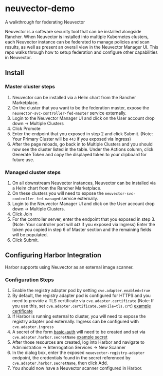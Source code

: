 # neuvector-demo
A walkthrough for federating Neuvector

Neuvector is a software security tool that can be installed alongside Rancher. When Neuvector is installed into multiple Kubernetes clusters, 
each Neuvector instance can be federated to manage policies and scan results, as well as present an overall view in the Neuvector Manager UI.
This repo walks through how to setup federation and configure other capabilities in Neuvector.



## Install

### Master cluster steps
1. Neuvector can be installed via a Helm chart from the Rancher Marketplace.
2. On the cluster that you want to be the federation master, expose the `neuvector-svc-controller-fed-master` service externally.
3. Login to the Neuvector Manager UI and click on the User account drop down -> Multiple Clusters
4. Click Promote
5. Enter the endpoint that you exposed in step 2 and click Submit. (Note: Your Primary Cluster will be `443` if you exposed via Ingress)
6. After the page reloads, go back in to Multiple Clusters and you should now see the cluster listed in the table. Under the Actions column, click Generate Token and copy the displayed token to your clipboard for future use.

### Managed cluster steps
1. On all downstream Neuvector instances, Neuvector can be installed via a Helm chart from the Rancher Marketplace.
2. On these clusters you will need to expose the `neuvector-svc-controller-fed-managed` service externally.
3. Login to the Neuvector Manager UI and click on the User account drop down -> Multiple Clusters.
4. Click Join
5. For the controller server, enter the endpoint that you exposed in step 3. (Note: Your controller port will `443` if you exposed via Ingress) 
Enter the token you copied in step 6 of Master section and the remaining fields will be populated.
6. Click Submit.

## Configuring Harbor Integration

Harbor supports using Neuvector as an external image scanner. 

### Configuration Steps

1. Enable the registry adapter pod by setting `cve.adapter.enabled=true`
2. By default, the registry adapter pod is configured for HTTPS and you need to provide a TLS certificate via `cve.adapter.certificate` (Note: If you use this, set `cve.adapter.certificate.pemFile=tls.crt`) [example certificate](https://raw.githubusercontent.com/nnewc/neuvector-demo/main/adapter-certificate.yaml)
3. If Harbor is running external to cluster, you will need to expose the registry adapter pod externally. Ingress can be configured with `cve.adapter.ingress`
4. A secret of the form [basic-auth](https://kubernetes.io/docs/concepts/configuration/secret/#basic-authentication-secret) will need to be created and set via `cve.adapter.harbor.secretName` [example secret](https://raw.githubusercontent.com/nnewc/neuvector-demo/main/harbor-credentials.yaml)
5. After those resources are created, log into Harbor and navigate to Administration -> Interrogation Services -> New Scanner 
6. In the dialog box, enter the exposed `neuevector-registry-adapter` endpoint, the credentials found in the secret referenced by `cve.adapter.harbor.secretName`, then click Add.
7. You should now have a Neuvector scanner configured in Harbor.


